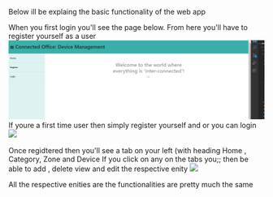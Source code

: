 Below ill be explaing the basic functionality of the web app
 
 When you first login you'll see the page below. From here you'll have to register yourself as a user 
 <img src = "ConnectedOffice\DeviceManagement_WebApp\Pictures/BeforeLogin.PNG"></img> 
  If youre a first time user then simply register yourself and or you can login 
<img src = "Pictures/Register.PNG"></img> 

Once regidtered then you'll see a tab on your left (with heading Home , Category, Zone and Device
If you click on any on the tabs you;; then be able to add , delete view and edit the respective enity
<img src = "Pictures/GenericExample.PNG"></img> 

All the respective enities are the functionalities are pretty much the same

